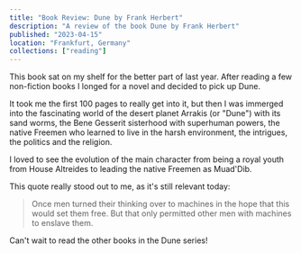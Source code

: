```yaml
---
title: "Book Review: Dune by Frank Herbert"
description: "A review of the book Dune by Frank Herbert"
published: "2023-04-15"
location: "Frankfurt, Germany"
collections: ["reading"]
---
```


This book sat on my shelf for the better part of last year. 
After reading a few non-fiction books I longed for a novel and decided to pick 
up Dune.

It took me the first 100 pages to really get into it, but then I was immerged
into the fascinating world of the desert planet Arrakis (or "Dune") with its 
sand worms, the Bene Gesserit sisterhood with superhuman powers, the native 
Freemen who learned to live in the harsh environment, the intrigues, the 
politics and the religion.

<!-- more -->

I loved to see the evolution of the main character from being a royal youth from 
House Altreides to leading the native Freemen as Muad'Dib. 

This quote really stood out to me, as it's still relevant today:

> Once men turned their thinking over to machines in the hope that this would set them free. 
> But that only permitted other men with machines to enslave them.

Can't wait to read the other books in the Dune series!
